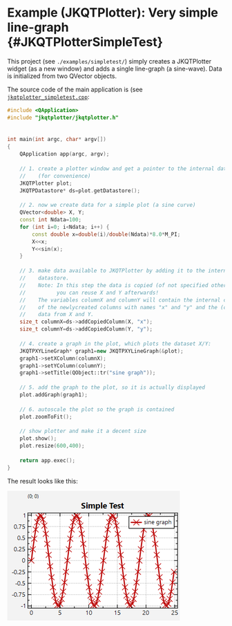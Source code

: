 # Example (JKQTPlotter): Very simple line-graph             {#JKQTPlotterSimpleTest}
This project (see `./examples/simpletest/`) simply creates a JKQTPlotter widget (as a new window) and adds a single line-graph (a sine-wave). Data is initialized from two QVector<double> objects.


The source code of the main application is (see [`jkqtplotter_simpletest.cpp`](https://github.com/jkriege2/JKQtPlotter/tree/master/examples/simpletest/jkqtplotter_simpletest.cpp):
```.cpp
#include <QApplication>
#include "jkqtplotter/jkqtplotter.h"


int main(int argc, char* argv[])
{
    QApplication app(argc, argv);

    // 1. create a plotter window and get a pointer to the internal datastore 
	//    (for convenience)
    JKQTPlotter plot;
    JKQTPDatastore* ds=plot.getDatastore();

    // 2. now we create data for a simple plot (a sine curve)
    QVector<double> X, Y;
    const int Ndata=100;
    for (int i=0; i<Ndata; i++) {
        const double x=double(i)/double(Ndata)*8.0*M_PI;
        X<<x;
        Y<<sin(x);
    }

    // 3. make data available to JKQTPlotter by adding it to the internal 
	//    datastore.
    //    Note: In this step the data is copied (of not specified otherwise), so
    //          you can reuse X and Y afterwards!
    //    The variables columnX and columnY will contain the internal column ID 
    //    of the newlycreated columns with names "x" and "y" and the (copied) 
	//    data from X and Y.
    size_t columnX=ds->addCopiedColumn(X, "x");
    size_t columnY=ds->addCopiedColumn(Y, "y");

    // 4. create a graph in the plot, which plots the dataset X/Y:
    JKQTPXYLineGraph* graph1=new JKQTPXYLineGraph(&plot);
    graph1->setXColumn(columnX);
    graph1->setYColumn(columnY);
    graph1->setTitle(QObject::tr("sine graph"));

    // 5. add the graph to the plot, so it is actually displayed
    plot.addGraph(graph1);

    // 6. autoscale the plot so the graph is contained
    plot.zoomToFit();

    // show plotter and make it a decent size
    plot.show();
    plot.resize(600,400);

    return app.exec();
}
```
The result looks like this:

![simpletest](https://raw.githubusercontent.com/jkriege2/JKQtPlotter/master/screenshots/simpletest.png)



